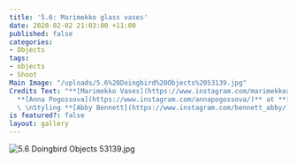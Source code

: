 ```yaml
---
title: '5.6: Marimekko glass vases'
date: 2020-02-02 21:03:00 +11:00
published: false
categories:
- Objects
tags:
- objects
- Shoot
Main Image: "/uploads/5.6%20Doingbird%20Objects%2053139.jpg"
Credits Text: "**[Marimekko Vases](https://www.instagram.com/marimekkoaustralia/)**\n\n\nPhotographs
  **[Anna Pogossova](https://www.instagram.com/annapogossova/)** at **[B&A](https://www.instagram.com/barepsau/)**
  \ \nStyling **[Abby Bennett](https://www.instagram.com/bennett_abby/)**"
is featured?: false
layout: gallery
---
```


![5.6 Doingbird Objects 53139.jpg](/uploads/5.6%20Doingbird%20Objects%2053139.jpg)
